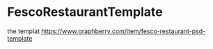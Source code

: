 # FescoRestaurantTemplate


the templat https://www.graphberry.com/item/fesco-restaurant-psd-template
